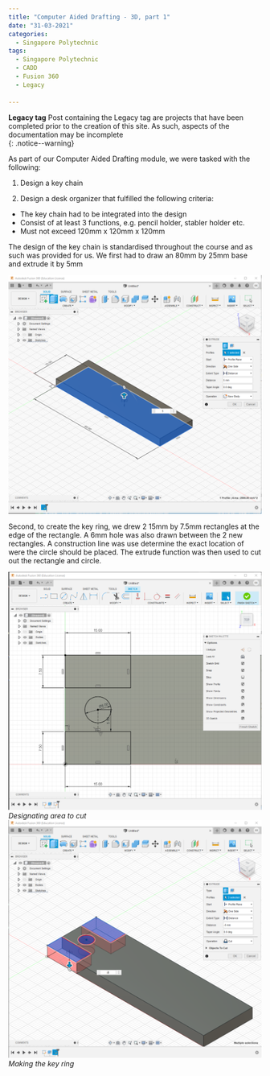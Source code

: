 ```yaml
---
title: "Computer Aided Drafting - 3D, part 1"
date: "31-03-2021"
categories:
  - Singapore Polytechnic
tags:
  - Singapore Polytechnic
  - CADD
  - Fusion 360
  - Legacy

---
```

**Legacy tag** Post containing the Legacy tag are projects that have been completed prior to the creation of this site. As such, aspects of the documentation may be incomplete   
{: .notice--warning}

As part of our Computer Aided Drafting module, we were tasked with the following:
1. Design a key chain

2. Design a desk organizer that fulfilled the following criteria: 
  - The key chain had to be integrated into the design 
  - Consist of at least 3 functions, e.g. pencil holder, stabler holder etc.
  - Must not exceed 120mm x 120mm x 120mm

The design of the key chain is standardised throughout the course and as such was provided for us.  We first had to draw an 80mm by 25mm base and extrude it by 5mm

![key chain base](/assets/images/2021-03-31-sp-cadd-3d-pt1/keychain_pt1.png)

Second, to create the key ring, we drew 2 15mm by 7.5mm rectangles at the edge of the rectangle. A 6mm hole was also drawn between the 2 new rectangles. A construction line was use determine the exact location of were the circle should be placed. The extrude function was then used to cut out the rectangle and circle.

![key chain base](/assets/images/2021-03-31-sp-cadd-3d-pt1/keychain_pt2.png)
<em>Designating area to cut</em>
![key chain base](/assets/images/2021-03-31-sp-cadd-3d-pt1/keychain_pt3.png)
<em>Making the key ring</em>

